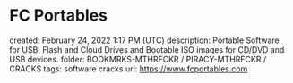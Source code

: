 # FC Portables

created: February 24, 2022 1:17 PM (UTC)
description: Portable Software for USB, Flash and Cloud Drives and Bootable ISO images for CD/DVD and USB devices.
folder: BOOKMRKS-MTHRFCKR / PIRACY-MTHRFCKR / CRACKS
tags: software cracks
url: https://www.fcportables.com